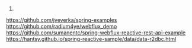 


1.
https://github.com/jveverka/spring-examples
https://github.com/radium4ye/webflux_demo
https://github.com/sumanentc/spring-webflux-reactive-rest-api-example
https://hantsy.github.io/spring-reactive-sample/data/data-r2dbc.html


